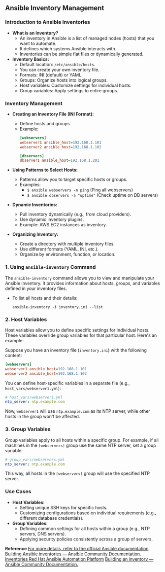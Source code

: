 ## Ansible Inventory Management

### Introduction to Ansible Inventories
- **What is an Inventory?**
  - An inventory in Ansible is a list of managed nodes (hosts) that you want to automate.
  - It defines which systems Ansible interacts with.
  - Inventories can be simple flat files or dynamically generated.
- **Inventory Basics:**
  - Default location: `/etc/ansible/hosts`.
  - You can create your own inventory file.
  - Formats: INI (default) or YAML.
  - Groups: Organize hosts into logical groups.
  - Host variables: Customize settings for individual hosts.
  - Group variables: Apply settings to entire groups.

### **Inventory Management**

- **Creating an Inventory File (INI Format):**
   - Define hosts and groups.
   - Example:
     ```ini
     [webservers]
     webserver1 ansible_host=192.168.1.101
     webserver2 ansible_host=192.168.1.102

     [dbservers]
     dbserver1 ansible_host=192.168.1.201
     ```

- **Using Patterns to Select Hosts:**
   - Patterns allow you to target specific hosts or groups.
   - Examples:
     - `$ ansible webservers -m ping` (Ping all webservers)
     - `$ ansible dbservers -a "uptime"` (Check uptime on DB servers)

- **Dynamic Inventories:**
   - Pull inventory dynamically (e.g., from cloud providers).
   - Use dynamic inventory plugins.
   - Example: AWS EC2 instances as inventory.

- **Organizing Inventory:**
   - Create a directory with multiple inventory files.
   - Use different formats (YAML, INI, etc.).
   - Organize by environment, function, or location.


### 1. **Using `ansible-inventory` Command**
The `ansible-inventory` command allows you to view and manipulate your Ansible inventory. It provides information about hosts, groups, and variables defined in your inventory files.

- To list all hosts and their details:
  ```
  ansible-inventory -i inventory.ini --list
  ```

### 2. **Host Variables**
Host variables allow you to define specific settings for individual hosts. These variables override group variables for that particular host. Here's an example:

Suppose you have an inventory file (`inventory.ini`) with the following content:
```ini
[webservers]
webserver1 ansible_host=192.168.1.101
webserver2 ansible_host=192.168.1.102
```

You can define host-specific variables in a separate file (e.g., `host_vars/webserver1.yml`):
```yaml
# host_vars/webserver1.yml
ntp_server: ntp.example.com
```

Now, `webserver1` will use `ntp.example.com` as its NTP server, while other hosts in the group won't be affected.

### 3. **Group Variables**
Group variables apply to all hosts within a specific group. For example, if all machines in the `[webservers]` group use the same NTP server, set a group variable:

```yaml
# group_vars/webservers.yml
ntp_server: ntp.example.com
```

This way, all hosts in the `[webservers]` group will use the specified NTP server.

### Use Cases
- **Host Variables**:
  - Setting unique SSH keys for specific hosts.
  - Customizing configurations based on individual requirements (e.g., different database credentials).
- **Group Variables**:
  - Defining common settings for all hosts within a group (e.g., NTP servers, DNS servers).
  - Applying security policies consistently across a group of servers.


**Reference**
[For more details, refer to the official Ansible documentation](https://docs.ansible.com/ansible/latest/inventory_guide/intro_inventory.html). 
[Building Ansible inventories — Ansible Community Documentation.](https://docs.ansible.com/ansible/latest/inventory_guide/index.html.)
[Inventories Red Hat Ansible Automation Platform](https://access.redhat.com/documentation/en-us/red_hat_ansible_automation_platform/2.4/html/automation_controller_user_guide/controller-inventories.)
[Building an inventory — Ansible Community Documentation.](https://docs.ansible.com/ansible/9/getting_started/get_started_inventory.html.)